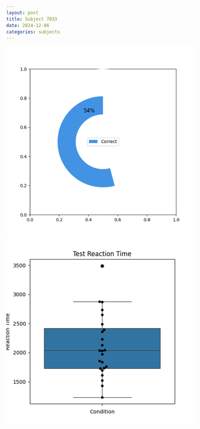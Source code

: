 ```yaml
---
layout: post
title: Subject 7033
date: 2024-12-06
categories: subjects
---
```


![](data/7033/run-21/7033_FN_acc_test.png)
![](data/7033/run-21/7033_FN_rt.png)
